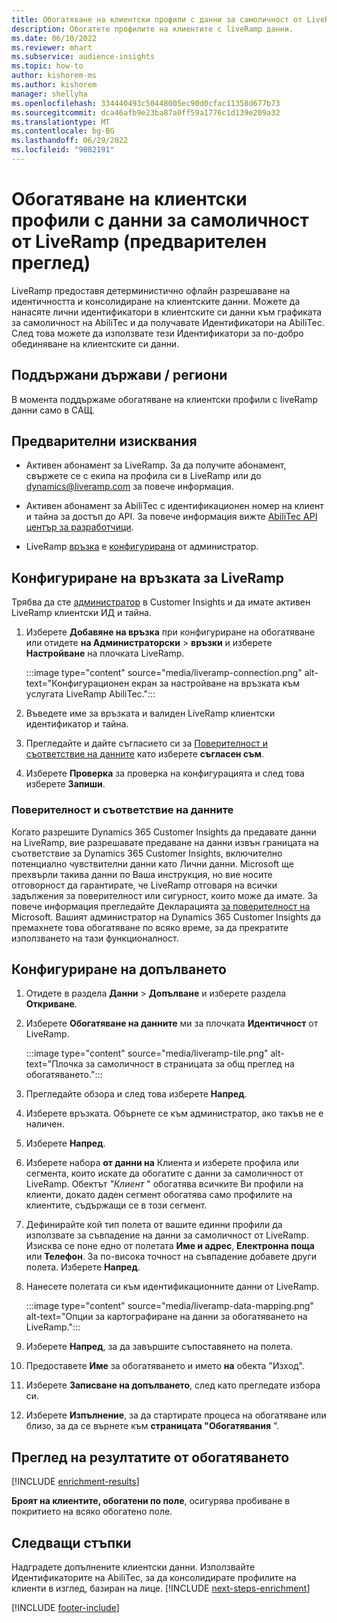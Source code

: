 ```yaml
---
title: Обогатяване на клиентски профили с данни за самоличност от LiveRamp (предварителен преглед)
description: Обогатете профилите на клиентите с liveRamp данни.
ms.date: 06/10/2022
ms.reviewer: mhart
ms.subservice: audience-insights
ms.topic: how-to
author: kishorem-ms
ms.author: kishorem
manager: shellyha
ms.openlocfilehash: 334440493c50448005ec90d0cfac11358d677b73
ms.sourcegitcommit: dca46afb9e23ba87a0ff59a1776c1d139e209a32
ms.translationtype: MT
ms.contentlocale: bg-BG
ms.lasthandoff: 06/29/2022
ms.locfileid: "9082191"
---
```

# <a name="enrich-customer-profiles-with-identity-data-from-liveramp-preview"></a>Обогатяване на клиентски профили с данни за самоличност от LiveRamp (предварителен преглед)

LiveRamp предоставя детерминистично офлайн разрешаване на идентичността и консолидиране на клиентските данни. Можете да нанасяте лични идентификатори в клиентските си данни към графиката за самоличност на AbiliTec и да получавате Идентификатори на AbiliTec. След това можете да използвате тези Идентификатори за по-добро обединяване на клиентските си данни.

## <a name="supported-countriesregions"></a>Поддържани държави / региони

В момента поддържаме обогатяване на клиентски профили с liveRamp данни само в САЩ.

## <a name="prerequisites"></a>Предварителни изисквания

- Активен абонамент за LiveRamp. За да получите абонамент, свържете се с екипа на профила си в LiveRamp или до [dynamics@liveramp.com](mailto:dynamics@liveramp.com) за повече информация.

- Активен абонамент за AbiliTec с идентификационен номер на клиент и тайна за достъп до API. За повече информация вижте [AbiliTec API център за разработчици](https://developers.liveramp.com/abilitec-api/).

- LiveRamp [връзка](connections.md) е [конфигурирана](#configure-the-connection-for-liveramp) от администратор.

## <a name="configure-the-connection-for-liveramp"></a>Конфигуриране на връзката за LiveRamp

Трябва да сте [администратор](permissions.md#admin) в Customer Insights и да имате активен LiveRamp клиентски ИД и тайна.

1. Изберете **Добавяне на връзка** при конфигуриране на обогатяване или отидете **на Администраторски** > **връзки** и изберете **Настройване** на плочката LiveRamp.

   :::image type="content" source="media/liveramp-connection.png" alt-text="Конфигурационен екран за настройване на връзката към услугата LiveRamp AbiliTec.":::

1. Въведете име за връзката и валиден LiveRamp клиентски идентификатор и тайна.

1. Прегледайте и дайте съгласието си за [Поверителност и съответствие на данните](#data-privacy-and-compliance) като изберете **съгласен съм**.

1. Изберете **Проверка** за проверка на конфигурацията и след това изберете **Запиши**.

### <a name="data-privacy-and-compliance"></a>Поверителност и съответствие на данните

Когато разрешите Dynamics 365 Customer Insights да предавате данни на LiveRamp, вие разрешавате предаване на данни извън границата на съответствие за Dynamics 365 Customer Insights, включително потенциално чувствителни данни като Лични данни. Microsoft ще прехвърли такива данни по Ваша инструкция, но вие носите отговорност да гарантирате, че LiveRamp отговаря на всички задължения за поверителност или сигурност, които може да имате. За повече информация прегледайте Декларацията [за поверителност на](https://go.microsoft.com/fwlink/?linkid=396732) Microsoft. Вашият администратор на Dynamics 365 Customer Insights да премахнете това обогатяване по всяко време, за да прекратите използването на тази функционалност.

## <a name="configure-the-enrichment"></a>Конфигуриране на допълването

1. Отидете в раздела **Данни** > **Допълване** и изберете раздела **Откриване**.

1. Изберете **Обогатяване на данните** ми за плочката **Идентичност** от LiveRamp.

   :::image type="content" source="media/liveramp-tile.png" alt-text="Плочка за самоличност в страницата за общ преглед на обогатяването.":::

1. Прегледайте обзора и след това изберете **Напред**.

1. Изберете връзката. Обърнете се към администратор, ако такъв не е наличен.

1. Изберете **Напред**.

1. Изберете набора **от данни на** Клиента и изберете профила или сегмента, които искате да обогатите с данни за самоличност от LiveRamp. Обектът *"Клиент* " обогатява всичките Ви профили на клиенти, докато даден сегмент обогатява само профилите на клиентите, съдържащи се в този сегмент.

1. Дефинирайте кой тип полета от вашите единни профили да използвате за съвпадение на данни за самоличност от LiveRamp. Изисква се поне едно от полетата **Име и адрес**, **Електронна поща** или **Телефон**. За по-висока точност на съвпадение добавете други полета. Изберете **Напред**.

1. Нанесете полетата си към идентификационните данни от LiveRamp.

   :::image type="content" source="media/liveramp-data-mapping.png" alt-text="Опции за картографиране на данни за обогатяването на LiveRamp.":::

1. Изберете **Напред**, за да завършите съпоставянето на полета.

1. Предоставете **Име** за обогатяването и името **на** обекта "Изход".

1. Изберете **Записване на допълването**, след като прегледате избора си.

1. Изберете **Изпълнение**, за да стартирате процеса на обогатяване или близо, за да се върнете към **страницата "Обогатявания** ".

## <a name="view-enrichment-results"></a>Преглед на резултатите от обогатяването

[!INCLUDE [enrichment-results](includes/enrichment-results.md)]

**Броят на клиентите, обогатени по поле**, осигурява пробиване в покритието на всяко обогатено поле.

## <a name="next-steps"></a>Следващи стъпки

Надградете допълнените клиентски данни. Използвайте Идентификаторите на AbiliTec, за да консолидирате профилите на клиенти в изглед, базиран на лице.
[!INCLUDE [next-steps-enrichment](includes/next-steps-enrichment.md)]

[!INCLUDE [footer-include](includes/footer-banner.md)]
